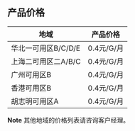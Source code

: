 ## 产品价格

| 地域        | 产品价格     |
| --------- | -------- |
| 华北一可用区B/C/D/E | 0.4元/G/月 |
| 上海二可用区二A/B/C | 0.4元/G/月 |
| 广州可用区B        | 0.4元/G/月 |
| 香港可用区B        | 0.4元/G/月 |
| 胡志明可用区A        | 0.4元/G/月 |

**Note** 其他地域的价格列表请咨询客户经理。
